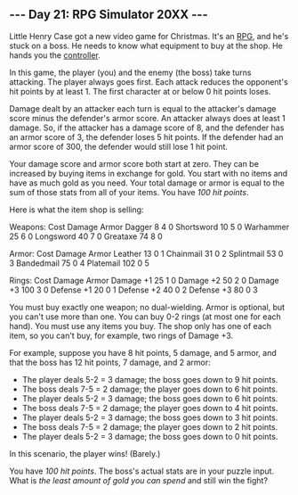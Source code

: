 ## --- Day 21: RPG Simulator 20XX ---

Little Henry Case got a new video game for Christmas. It's an [RPG](https://en.wikipedia.org/wiki/Role-playing_video_game), and he's stuck on a boss. He needs to know what equipment to buy at the shop. He hands you the [controller](https://en.wikipedia.org/wiki/Game_controller).


In this game, the player (you) and the enemy (the boss) take turns attacking. The player always goes first. Each attack reduces the opponent's hit points by at least 1. The first character at or below 0 hit points loses.


Damage dealt by an attacker each turn is equal to the attacker's damage score minus the defender's armor score. An attacker always does at least 1 damage. So, if the attacker has a damage score of 8, and the defender has an armor score of 3, the defender loses 5 hit points. If the defender had an armor score of 300, the defender would still lose 1 hit point.


Your damage score and armor score both start at zero. They can be increased by buying items in exchange for gold. You start with no items and have as much gold as you need. Your total damage or armor is equal to the sum of those stats from all of your items. You have *100 hit points*.


Here is what the item shop is selling:


Weapons: Cost Damage Armor
Dagger 8 4 0
Shortsword 10 5 0
Warhammer 25 6 0
Longsword 40 7 0
Greataxe 74 8 0

Armor: Cost Damage Armor
Leather 13 0 1
Chainmail 31 0 2
Splintmail 53 0 3
Bandedmail 75 0 4
Platemail 102 0 5

Rings: Cost Damage Armor
Damage +1 25 1 0
Damage +2 50 2 0
Damage +3 100 3 0
Defense +1 20 0 1
Defense +2 40 0 2
Defense +3 80 0 3

You must buy exactly one weapon; no dual-wielding. Armor is optional, but you can't use more than one. You can buy 0-2 rings (at most one for each hand). You must use any items you buy. The shop only has one of each item, so you can't buy, for example, two rings of Damage +3.


For example, suppose you have 8 hit points, 5 damage, and 5 armor, and that the boss has 12 hit points, 7 damage, and 2 armor:


* The player deals 5-2 = 3 damage; the boss goes down to 9 hit points.
* The boss deals 7-5 = 2 damage; the player goes down to 6 hit points.
* The player deals 5-2 = 3 damage; the boss goes down to 6 hit points.
* The boss deals 7-5 = 2 damage; the player goes down to 4 hit points.
* The player deals 5-2 = 3 damage; the boss goes down to 3 hit points.
* The boss deals 7-5 = 2 damage; the player goes down to 2 hit points.
* The player deals 5-2 = 3 damage; the boss goes down to 0 hit points.


In this scenario, the player wins! (Barely.)


You have *100 hit points*. The boss's actual stats are in your puzzle input. What is *the least amount of gold you can spend* and still win the fight?


